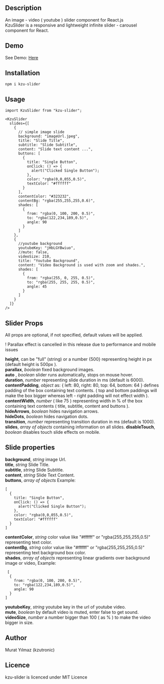 ## Description

An image - video ( youtube ) slider component for React.js  
KzuSlider is a responsive and lightweight infinite slider - carousel component for React.

## Demo

See Demo: [Here](http://kzu-slider-demo.s3-website-us-east-1.amazonaws.com/)

## Installation

`npm i kzu-slider`

## Usage

```
import KzuSlider from "kzu-slider";

<KzuSlider
  slides={[
    {
      // simple image slide
      background: "imageUrl.jpeg",
      title: "Slide Title",
      subtitle: "Slide Subtitle",
      content: "Slide text content ...",
      buttons: [
        {
          title: "Single Button",
          onClick: () => {
            alert("Clicked Single Button");
          },
          color: "rgba(0,0,055,0.5)",
          textColor: "#ffffff"
        }
      ],
      contentColor: "#323232",
      contentBg: "rgba(255,255,255,0.6)",
      shades: [
        {
          from: "rgba(0, 100, 200, 0.5)",
          to: "rgba(122,234,189,0.5)",
          angle: 90
        }
      ]
    },
    {
      //youtube background
      youtubeKey: "jHbLGYBwiuo",
      //mute: false,
      videoSize: 210,
      title: "Youtube Background",
      content: "Video Background is used with zoom and shades.",
      shades: [
        {
          from: "rgba(255, 0, 255, 0.5)",
          to: "rgba(255, 255, 255, 0.5)",
          angle: 45
        }
      ]
    }
  ]}
/>
```

## Slider Props

All props are optional, if not specified, default values will be applied.

! Parallax effect is cancelled in this release due to performance and mobile issues

**height**, can be "full" (string) or a number {500} representing height in px (default height is 500px ).  
**parallax**, _boolean_ fixed background images.  
**auto** , _boolean_ slider runs automatically, stops on mouse hover.  
**duration**, _number_ representing slide duration in ms (default is 6000).  
**contentPadding**, _object_ as: { left: 80, right: 80, top: 64, bottom: 64 } defines padding of the box containing text contents. ( top and bottom paddings will make the box bigger whereas left - right padding will not effect width ).  
**contentWidth**, _number_ ( like 75 ) representing width in % of the box containing text contents ( title, subtitle, content and buttons ).  
**hideArrows**, _boolean_ hides navigation arrows.  
**hideDots**, _boolean_ hides navigation dots.  
**transition**, _number_ representing transition duration in ms (default is 1000).  
**slides**, _array of objects_ containing information on all slides.
**disableTouch**, _boolean_ disables touch slide effects on mobile.

## Slide properties

**background**, _string_ image Url.  
**title**, _string_ Slide Title.  
**subtitle**, _string_ Slide Subtitle.  
**content**, _string_ Slide Text Content.  
**buttons**, _array of objects_ Example:

```
[
  {
    title: "Single Button",
    onClick: () => {
      alert("Clicked Single Button");
    },
    color: "rgba(0,0,055,0.5)",
    textColor: "#ffffff"
  }
]
```

**contentColor**, _string_ color value like "#ffffff" or "rgba(255,255,255,0.5)" representing text color.  
**contentBg**, _string_ color value like "#ffffff" or "rgba(255,255,255,0.5)" representing text background box color.  
**shades**, _array of objects_ representing linear gradients over background image or video, Example:

```
 [
  {
    from: "rgba(0, 100, 200, 0.5)",
    to: "rgba(122,234,189,0.5)",
    angle: 90
  }
]
```

**youtubeKey**, _string_ youtube key in the url of youtube video.  
**mute**, _boolean_ by default video is muted, enter false to get sound.  
**videoSize**, _number_ a number bigger than 100 ( as % ) to make the video bigger in size.

## Author

Murat Yılmaz (kzutronic)

## Licence

kzu-slider is licenced under MIT Licence
